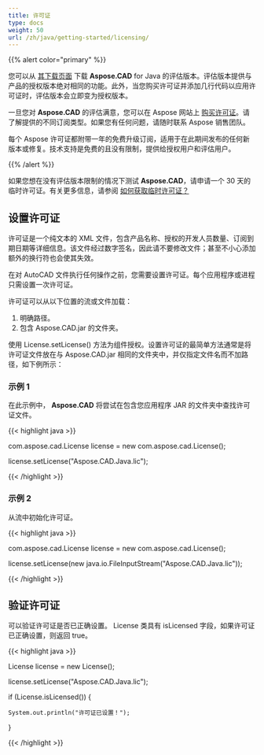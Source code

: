 ```yaml
---
title: 许可证
type: docs
weight: 50
url: /zh/java/getting-started/licensing/
---
```


{{% alert color="primary" %}}

您可以从 [其下载页面](https://releases.aspose.com/java/repo/com/aspose/aspose-cad/) 下载 **Aspose.CAD** for Java 的评估版本。评估版本提供与产品的授权版本绝对相同的功能。此外，当您购买许可证并添加几行代码以应用许可证时，评估版本会立即变为授权版本。

一旦您对 **Aspose.CAD** 的评估满意，您可以在 Aspose 网站上 [购买许可证](https://purchase.aspose.com/buy)。请了解提供的不同订阅类型。如果您有任何问题，请随时联系 Aspose 销售团队。

每个 Aspose 许可证都附带一年的免费升级订阅，适用于在此期间发布的任何新版本或修复。技术支持是免费的且没有限制，提供给授权用户和评估用户。

{{% /alert %}}

如果您想在没有评估版本限制的情况下测试 **Aspose.CAD**，请申请一个 30 天的临时许可证。有关更多信息，请参阅 [如何获取临时许可证？](https://purchase.aspose.com/temporary-license)

## **设置许可证**

许可证是一个纯文本的 XML 文件，包含产品名称、授权的开发人员数量、订阅到期日期等详细信息。该文件经过数字签名，因此请不要修改文件；甚至不小心添加额外的换行符也会使其失效。

在对 AutoCAD 文件执行任何操作之前，您需要设置许可证。每个应用程序或进程只需设置一次许可证。

许可证可以从以下位置的流或文件加载：

1. 明确路径。
1. 包含 Aspose.CAD.jar 的文件夹。

使用 License.setLicense() 方法为组件授权。设置许可证的最简单方法通常是将许可证文件放在与 Aspose.CAD.jar 相同的文件夹中，并仅指定文件名而不加路径，如下例所示：

### **示例 1**

在此示例中， **Aspose.CAD** 将尝试在包含您应用程序 JAR 的文件夹中查找许可证文件。

{{< highlight java >}}

com.aspose.cad.License license = new com.aspose.cad.License();

license.setLicense("Aspose.CAD.Java.lic");

{{< /highlight >}}

### **示例 2**

从流中初始化许可证。

{{< highlight java >}}

com.aspose.cad.License license = new com.aspose.cad.License();

license.setLicense(new java.io.FileInputStream("Aspose.CAD.Java.lic"));

{{< /highlight >}}

## **验证许可证**

可以验证许可证是否已正确设置。 License 类具有 isLicensed 字段，如果许可证已正确设置，则返回 true。

{{< highlight java >}}

License license = new License();

license.setLicense("Aspose.CAD.Java.lic");

if (License.isLicensed()) {

    System.out.println("许可证已设置！");

}

{{< /highlight >}}
